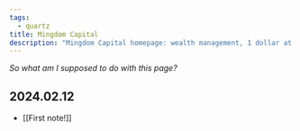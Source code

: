 ```yaml
---
tags:
  - quartz
title: Mingdom Capital
description: "Mingdom Capital homepage: wealth management, 1 dollar at a time."
---
```

*So what am I supposed to do with this page?*

## 2024.02.12
- [[First note!]]